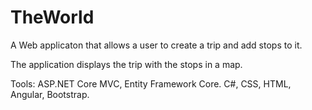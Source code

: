 # TheWorld
A Web applicaton that allows a user to create a trip and add stops to it. 

The application displays the trip with the stops in a map.


Tools: ASP.NET Core MVC, Entity Framework Core. C#, CSS, HTML, Angular, Bootstrap.
